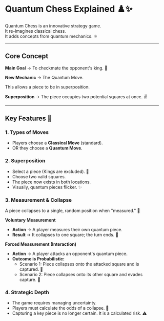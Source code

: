 # Quantum Chess Explained ♟️✨

Quantum Chess is an innovative strategy game.  
It re-imagines classical chess.  
It adds concepts from quantum mechanics. ⚛️

---

## Core Concept

**Main Goal** → To checkmate the opponent's king. 👑

**New Mechanic** → The Quantum Move.  

This allows a piece to be in superposition.

**Superposition** → The piece occupies two potential squares at once. ✌️

---

## Key Features 🔑

### 1. Types of Moves
- Players choose a **Classical Move** (standard).  
- OR they choose a **Quantum Move**.

### 2. Superposition
- Select a piece (Kings are excluded). 🚫  
- Choose two valid squares.  
- The piece now exists in both locations.  
- Visually, quantum pieces flicker. ✨

### 3. Measurement & Collapse
A piece collapses to a single, random position when "measured." 🎯

**Voluntary Measurement**  
- **Action** → A player measures their own quantum piece.  
- **Result** → It collapses to one square; the turn ends. 🛑

**Forced Measurement (Interaction)**  
- **Action** → A player attacks an opponent's quantum piece.  
- **Outcome is Probabilistic:**  
  - Scenario 1: Piece collapses onto the attacked square and is captured. 🔪  
  - Scenario 2: Piece collapses onto its other square and evades capture. 💨

### 4. Strategic Depth
- The game requires managing uncertainty.  
- Players must calculate the odds of a collapse. 🧠  
- Capturing a key piece is no longer certain. It is a calculated risk. ⚠️
